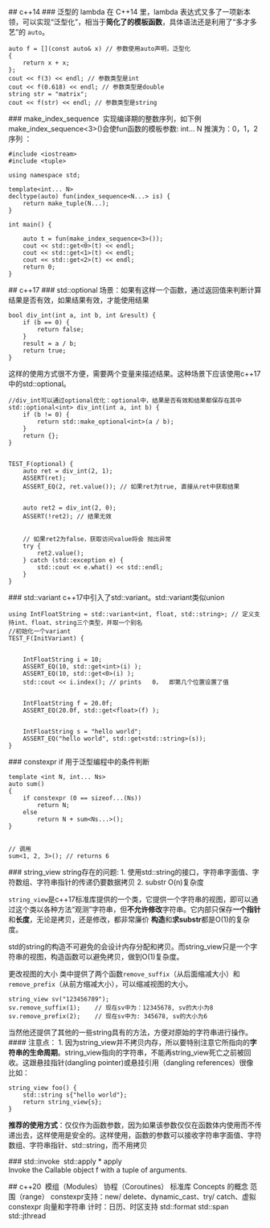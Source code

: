 ## c++14
### 泛型的 lambda
在 C++14 里，lambda 表达式又多了一项新本领，可以实现“泛型化”，相当于**简化了的模板函数**，具体语法还是利用了“多才多艺”的 `auto`。
```
auto f = [](const auto& x) // 参数使用auto声明，泛型化
{
    return x + x;
};
cout << f(3) << endl; // 参数类型是int
cout << f(0.618) << endl; // 参数类型是double
string str = "matrix";
cout << f(str) << endl; // 参数类型是string
```

### make_index_sequence
 实现编译期的整数序列，如下例make_index_sequence<3>()会使fun函数的模板参数: int... N 推演为：0，1，2序列 ：
```
#include <iostream> 
#include <tuple>
 
using namespace std;
 
template<int... N>
decltype(auto) fun(index_sequence<N...> is) {
    return make_tuple(N...);
}
 
int main() {
 
    auto t = fun(make_index_sequence<3>());
    cout << std::get<0>(t) << endl;
    cout << std::get<1>(t) << endl;
    cout << std::get<2>(t) << endl;
    return 0;
}
```


## c++17
### std::optional
场景：如果有这样一个函数，通过返回值来判断计算结果是否有效，如果结果有效，才能使用结果
```
bool div_int(int a, int b, int &result) {
    if (b == 0) {
        return false;
    }
    result = a / b;
    return true;
}
```
这样的使用方式很不方便，需要两个变量来描述结果。这种场景下应该使用c++17中的std::optional。
```
//div_int可以通过optional优化：optional中，结果是否有效和结果都保存在其中
std::optional<int> div_int(int a, int b) {
    if (b != 0) {
        return std::make_optional<int>(a / b);
    }
    return {};
}


TEST_F(optional) {
    auto ret = div_int(2, 1);
    ASSERT(ret);
    ASSERT_EQ(2, ret.value()); // 如果ret为true, 直接从ret中获取结果


    auto ret2 = div_int(2, 0);
    ASSERT(!ret2); // 结果无效


    // 如果ret2为false，获取访问value将会 抛出异常
    try {
        ret2.value();
    } catch (std::exception e) {
        std::cout << e.what() << std::endl;
    }
}
```






### std::variant
c++17中引入了std::variant。std::variant类似union
```
using IntFloatString = std::variant<int, float, std::string>; // 定义支持int、float、string三个类型，并取一个别名
//初始化一个variant
TEST_F(InitVariant) {


    IntFloatString i = 10;
    ASSERT_EQ(10, std::get<int>(i) );
    ASSERT_EQ(10, std::get<0>(i) );
    std::cout << i.index(); // prints   0，  即第几个位置设置了值


    IntFloatString f = 20.0f;
    ASSERT_EQ(20.0f, std::get<float>(f) );


    IntFloatString s = "hello world";
    ASSERT_EQ("hello world", std::get<std::string>(s));
}
```




### constexpr if
用于泛型编程中的条件判断
```
template <int N, int... Ns>
auto sum()
{
    if constexpr (0 == sizeof...(Ns))
        return N;
    else
        return N + sum<Ns...>();
}


// 调用
sum<1, 2, 3>(); // returns 6
```


### string_view
string存在的问题:
1. 使用std::string的接口，字符串字面值、字符数组、字符串指针的传递仍要数据拷贝
2. substr O(n)复杂度


`string_view`是c++17标准库提供的一个类，它提供一个字符串的视图，即可以通过这个类以各种方法“观测”字符串，但**不允许修改**字符串。它内部只保存**一个指针**和**长度**，无论是拷贝，还是修改，都非常廉价
**构造**和**求substr**都是O(1)的复杂度。

std的string的构造不可避免的会设计内存分配和拷贝。而string_view只是一个字符串的视图，构造函数可以避免拷贝，做到O(1)复杂度。


更改视图的大小
类中提供了两个函数`remove_suffix`（从后面缩减大小）和`remove_prefix`（从前方缩减大小），可以缩减视图的大小。
```
string_view sv("123456789");
sv.remove_suffix(1);    // 现在sv中为：12345678, sv的大小为8
sv.remove_prefix(2);    // 现在sv中为: 345678, sv的大小为6
```
当然他还提供了其他的一些string具有的方法，方便对原始的字符串进行操作。
#### 注意点：
1. 因为string_view并不拷贝内存，所以要特别注意它所指向的**字符串的生命周期**。string_view指向的字符串，不能再string_view死亡之前被回收。这跟悬挂指针(dangling pointer)或悬挂引用（dangling references）很像
比如：
```
string_view foo() {
    std::string s{"hello world"};
    return string_view{s};
}
```


**推荐的使用方式**：仅仅作为函数参数，因为如果该参数仅仅在函数体内使用而不传递出去，这样使用是安全的。这样使用，函数的参数可以接收字符串字面值、字符数组、字符串指针、std::string，而不用拷贝


### std::invoke  std::apply
* apply
Invoke the Callable object f with a tuple of arguments.


## c++20 
模组（Modules）
协程（Coroutines）
标准库 Concepts 的概念
范围（range）
constexpr支持：new/ delete、dynamic_cast、try/ catch、虚拟
constexpr 向量和字符串
计时：日历、时区支持
std::format
std::span
std::jthread